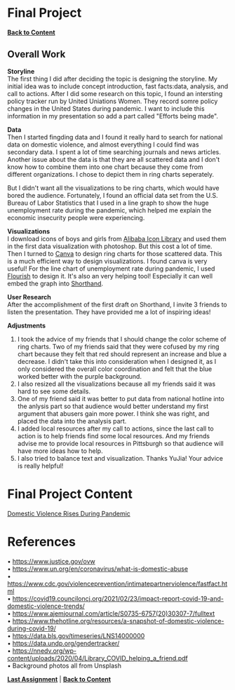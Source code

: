 # Final Project
[**Back to Content**](/README.md)
## Overall Work   
**Storyline**  
The first thing I did after deciding the topic is designing the storyline. My initial idea was to include concept introduction, fast facts:data, analysis, and call to actions. After I did some research on this topic, I found an intersting policy tracker run by United Uniations Women. They record somre policy changes in the United States during pandemic. I want to include this information in my presentation so add a part called "Efforts being made".   
  
**Data**  
Then I started fingding data and I found it really hard to search for national data on domestic violence, and almost everything I could find was secondary data. I spent a lot of time searching journals and news articles. Another issue about the data is that they are all scattered data and I don't know how to combine them into one chart because they come from different organizations. I chose to depict them in ring charts seperately.   
  
But I didn't want all the visualizations to be ring charts, which would have bored the audience. Fortunately, I found an official data set from the U.S. Bureau of Labor Statistics that I used in a line graph to show the huge unemployment rate during the pandemic, which helped me explain the economic insecurity people were experiencing.  
  
**Visualizations**  
I download icons of boys and girls from [Alibaba Icon Library](https://www.iconfont.cn/) and used them in the first data visualization with photoshop. But this cost a lot of time. Then I turned to [Canva](https://www.canva.com/) to design ring charts for those scattered data. This is a much efficient way to design visualizations. I found canva is very useful! For the line chart of unemployment rate during pandemic, I used [Flourish](https://app.flourish.studio/) to design it. It's also an very helping tool! Especially it can well embed the graph into [Shorthand](https://shorthand.com/).  
  
**User Research**  
After the accomplishment of the first draft on Shorthand, I invite 3 friends to listen the presentation. They have provided me a lot of inspiring ideas!  
  
**Adjustments**    
1. I took the advice of my friends that I should change the color scheme of ring charts. Two of my friends said that they were cofused by my ring chart because they felt that red should represent an increase and blue a decrease. I didn't take this into consideration when I designed it, as I only considered the overall color coordination and felt that the blue worked better with the purple background.  
2. I also resized all the visualizations because all my friends said it was hard to see some details.
3. One of my friend said it was better to put data from national hotline into the anlysis part so that audience would better understand my first argument that abusers gain more power. I think she was right, and placed the data into the analysis part.
4. I added local resources after my call to actions, since the last call to action is to help friends find some local resources. And my friends advise me to provide local resources in Pittsburgh so that audience will have more ideas how to help.
5. I also tried to balance text and visualization. Thanks YuJia! Your advice is really helpful!
# Final Project Content  
[Domestic Violence Rises During Pandemic](https://carnegiemellon.shorthandstories.com/domestic-violence-rises/index.html)
# References  
•	https://www.justice.gov/ovw  
•	https://www.un.org/en/coronavirus/what-is-domestic-abuse  
•	https://www.cdc.gov/violenceprevention/intimatepartnerviolence/fastfact.html  
•	https://covid19.counciloncj.org/2021/02/23/impact-report-covid-19-and-domestic-violence-trends/  
•	https://www.ajemjournal.com/article/S0735-6757(20)30307-7/fulltext  
•	https://www.thehotline.org/resources/a-snapshot-of-domestic-violence-during-covid-19/  
•	https://data.bls.gov/timeseries/LNS14000000  
•	https://data.undp.org/gendertracker/  
•	https://nnedv.org/wp-content/uploads/2020/04/Library_COVID_helping_a_friend.pdf  
•	Background photos all from Unsplash  
  
[**Last Assignment**](/final2.md)  | [**Back to Content**](/README.md)
